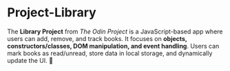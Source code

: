 # Project-Library
The **Library Project** from *The Odin Project* is a JavaScript-based app where users can add, remove, and track books. It focuses on **objects, constructors/classes, DOM manipulation, and event handling**. Users can mark books as read/unread, store data in local storage, and dynamically update the UI. 🚀
